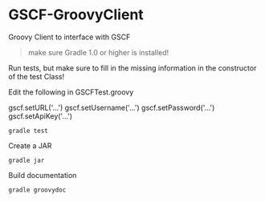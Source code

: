 GSCF-GroovyClient
=================

Groovy Client to interface with GSCF

> make sure Gradle 1.0 or higher is installed!

Run tests, but make sure to fill in the missing information in the constructor of the test Class!

Edit the following in GSCFTest.groovy
		
gscf.setURL('...')
gscf.setUsername('...')
gscf.setPassword('...')
gscf.setApiKey('...')

```shell
gradle test
```

Create a JAR
```shell
gradle jar
```

Build documentation
```shell
gradle groovydoc
```